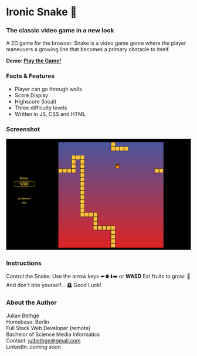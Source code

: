 # Ironic Snake 🐉 

### The classic video game in a new look

A 2D game for the browser. Snake is a video game genre where the player maneuvers a growing line that becomes a primary obstacle to itself.

**Demo: [Play the Game!](https://julianbrandon.github.io/ironic-snake/)**

### Facts & Features
- Player can go through walls
- Score Display
- Highscore (local)
- Three difficulty levels
- Written in JS, CSS and HTML

### Screenshot
![Screenshot](./images/screen.jpg)

### Instructions

Control the Snake: Use the arrow keys ⬅️⬆️⬇️➡️ or **WASD**
Eat fruits to grow: 🍎
And don't bite yourself... 🪦
Good Luck!

### About the Author
Julian Bethge  
Homebase: Berlin  
Full Stack Web Developer (remote)  
Bachelor of Science Media Informatics  
Contact: <julbethge@gmail.com>  
LinkedIn: *coming soon*

